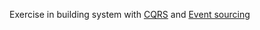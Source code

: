 Exercise in building system with [CQRS](https://en.wikipedia.org/wiki/Command%E2%80%93query_separation) and [Event sourcing](http://cqrs.wikidot.com/doc:event-sourcing)
